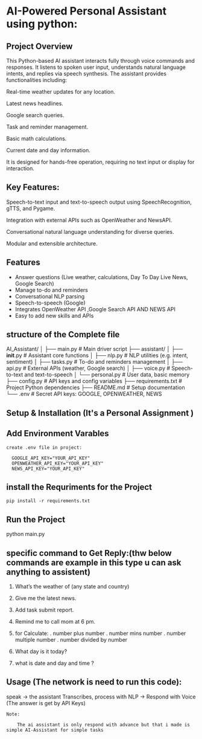 # AI-Powered Personal Assistant using python:
    
 ## Project Overview

This Python-based AI assistant interacts fully through voice commands and responses. It listens to spoken user input, understands natural language intents, and replies via speech synthesis. The assistant provides functionalities including:

Real-time weather updates for any location.

Latest news headlines.

Google search queries.

Task and reminder management.

Basic math calculations.

Current date and day information.

It is designed for hands-free operation, requiring no text input or display for interaction.

## Key Features:

Speech-to-text input and text-to-speech output using SpeechRecognition, gTTS, and Pygame.

Integration with external APIs such as OpenWeather and NewsAPI.

Conversational natural language understanding for diverse queries.

Modular and extensible architecture.


## Features
- Answer questions (Live weather, calculations, Day To Day Live News, Google Search)
- Manage to-do and reminders
- Conversational NLP parsing
- Speech-to-speech (Google)
- Integrates OpenWeather API ,Google Search API AND NEWS API 
- Easy to add new skills and APIs

## structure of the Complete file


AI_Assistant/
│
├── main.py              # Main driver script
├── assistant/
│   ├── __init__.py      # Assistant core functions
│   ├── nlp.py           # NLP utilities (e.g. intent, sentiment)
│   ├── tasks.py         # To-do and reminders management
│   ├── api.py           # External APIs (weather, Google search)
│   ├── voice.py         # Speech-to-text and text-to-speech
│   └── personal.py      # User data, basic memory
├── config.py            # API keys and config variables
├── requirements.txt     # Project Python dependencies
├── README.md            # Setup documentation
└── .env                 # Secret API keys: GOOGLE, OPENWEATHER, NEWS 


## Setup & Installation (It's a Personal Assignment )
  ## Add Environment Varables
    create .env file in project:

      GOOGLE_API_KEY="YOUR_API_KEY"
      OPENWEATHER_API_KEY="YOUR_API_KEY"
      NEWS_API_KEY="YOUR_API_KEY"

## install the Requriments for the Project
    pip install -r requirements.txt

## Run the Project
 python main.py

## specific command to Get Reply:(thw below commands are example in this type u can ask anything to assistent)
1. What’s the weather of (any state and country)

2. Give me the latest news.

3. Add task submit report.

4. Remind me to call mom at 6 pm.

5.  for Calculate:
  . number plus number
  . number mins number
  . number multiple number 
  . number divided by number  

6. What day is it today?

7. what is date and day and time ?

## Usage (The network is need to run this code):

  speak -> the assistant Transcribes, process with NLP -> Respond with Voice  
                    (The answer is get by API Keys)

    Note:

        The ai assistant is only respond with advance but that i made is simple AI-Assistant for simple tasks 






